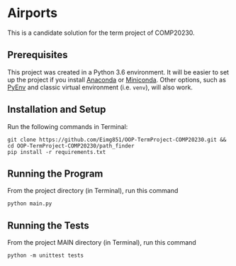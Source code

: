 Airports
========

This is a candidate solution for the term project of COMP20230.


Prerequisites
----------------------

This project was created in a Python 3.6 environment. It will be easier to set up the project if you install [Anaconda](https://conda.io/docs/user-guide/install/download.html) or [Miniconda](https://conda.io/miniconda.html). Other options, such as [PyEnv](https://github.com/pyenv/pyenv) and classic virtual environment (i.e. `venv`), will also work.


Installation and Setup
----------------------

Run the following commands in Terminal:

```
git clone https://github.com/Eimg851/OOP-TermProject-COMP20230.git && cd OOP-TermProject-COMP20230/path_finder
pip install -r requirements.txt
```

Running the Program
-------------------

From the project directory (in Terminal), run this command

```
python main.py
```

Running the Tests
------------------

From the project MAIN directory (in Terminal), run this command

```
python -m unittest tests
```
